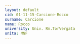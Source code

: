 ```yaml
---
layout: default 
cid: 01-11-15-Carcione-Rocco
surname: Carcione
name: Rocco
university: Univ. Rm.TorVergata
unita: MNF
---
```

